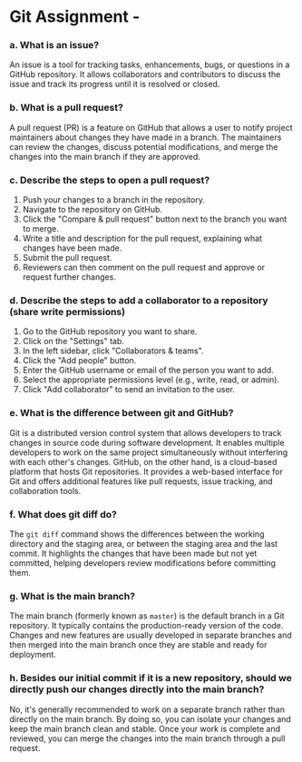 # Git Assignment - <Clairezhechen>

### a. What is an issue?

An issue is a tool for tracking tasks, enhancements, bugs, or questions in a GitHub repository. It allows collaborators and contributors to discuss the issue and track its progress until it is resolved or closed.

### b. What is a pull request?

A pull request (PR) is a feature on GitHub that allows a user to notify project maintainers about changes they have made in a branch. The maintainers can review the changes, discuss potential modifications, and merge the changes into the main branch if they are approved.

### c. Describe the steps to open a pull request?

1. Push your changes to a branch in the repository.
2. Navigate to the repository on GitHub.
3. Click the "Compare & pull request" button next to the branch you want to merge.
4. Write a title and description for the pull request, explaining what changes have been made.
5. Submit the pull request.
6. Reviewers can then comment on the pull request and approve or request further changes.

### d. Describe the steps to add a collaborator to a repository (share write permissions)

1. Go to the GitHub repository you want to share.
2. Click on the "Settings" tab.
3. In the left sidebar, click "Collaborators & teams".
4. Click the "Add people" button.
5. Enter the GitHub username or email of the person you want to add.
6. Select the appropriate permissions level (e.g., write, read, or admin).
7. Click "Add collaborator" to send an invitation to the user.

### e. What is the difference between git and GitHub?

Git is a distributed version control system that allows developers to track changes in source code during software development. It enables multiple developers to work on the same project simultaneously without interfering with each other's changes.
GitHub, on the other hand, is a cloud-based platform that hosts Git repositories. It provides a web-based interface for Git and offers additional features like pull requests, issue tracking, and collaboration tools.

### f. What does git diff do?

The `git diff` command shows the differences between the working directory and the staging area, or between the staging area and the last commit. It highlights the changes that have been made but not yet committed, helping developers review modifications before committing them.

### g. What is the main branch?

The main branch (formerly known as `master`) is the default branch in a Git repository. It typically contains the production-ready version of the code. Changes and new features are usually developed in separate branches and then merged into the main branch once they are stable and ready for deployment.

### h. Besides our initial commit if it is a new repository, should we directly push our changes directly into the main branch?

No, it's generally recommended to work on a separate branch rather than directly on the main branch. By doing so, you can isolate your changes and keep the main branch clean and stable. Once your work is complete and reviewed, you can merge the changes into the main branch through a pull request.
